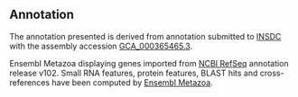 **Annotation**
----------

The annotation presented is derived from annotation submitted to
[INSDC](http://www.insdc.org) with the assembly accession [GCA_000365465.3](http://www.ebi.ac.uk/ena/data/view/GCA_000365465.3).

Ensembl Metazoa displaying genes imported from [NCBI RefSeq](https://www.ncbi.nlm.nih.gov/genome/annotation_euk/Parasteatoda_tepidariorum/102) annotation release v102.
Small RNA features, protein features, BLAST hits and cross-references have been
computed by [Ensembl Metazoa](https://metazoa.ensembl.org/info/genome/annotation/index.html).
